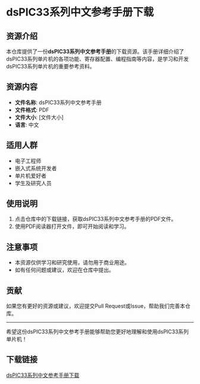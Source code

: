 # dsPIC33系列中文参考手册下载

## 资源介绍

本仓库提供了一份**dsPIC33系列中文参考手册**的下载资源。该手册详细介绍了dsPIC33系列单片机的各项功能、寄存器配置、编程指南等内容，是学习和开发dsPIC33系列单片机的重要参考资料。

## 资源内容

- **文件名称**: dsPIC33系列中文参考手册
- **文件格式**: PDF
- **文件大小**: [文件大小]
- **语言**: 中文

## 适用人群

- 电子工程师
- 嵌入式系统开发者
- 单片机爱好者
- 学生及研究人员

## 使用说明

1. 点击仓库中的下载链接，获取dsPIC33系列中文参考手册的PDF文件。
2. 使用PDF阅读器打开文件，即可开始阅读和学习。

## 注意事项

- 本资源仅供学习和研究使用，请勿用于商业用途。
- 如有任何问题或建议，欢迎在仓库中提出。

## 贡献

如果您有更好的资源或建议，欢迎提交Pull Request或Issue，帮助我们完善本仓库。

---

希望这份dsPIC33系列中文参考手册能够帮助您更好地理解和使用dsPIC33系列单片机！

## 下载链接

[dsPIC33系列中文参考手册下载](https://pan.quark.cn/s/c51b9b17b2e3)